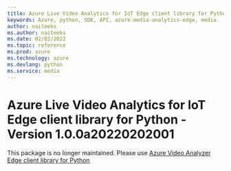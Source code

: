 ```yaml
---
title: Azure Live Video Analytics for IoT Edge client library for Python
keywords: Azure, python, SDK, API, azure-media-analytics-edge, media
author: naiteeks
ms.author: naiteeks
ms.date: 02/02/2022
ms.topic: reference
ms.prod: azure
ms.technology: azure
ms.devlang: python
ms.service: media
---
```

# Azure Live Video Analytics for IoT Edge client library for Python - Version 1.0.0a20220202001 


This package is no longer maintained. Please use [Azure Video Analyzer Edge client library for Python](https://pypi.org/project/azure-media-videoanalyzer-edge)


